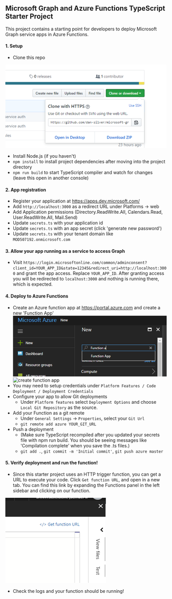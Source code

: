 ## Microsoft Graph and Azure Functions TypeScript Starter Project
This project contains a starting point for developers to deploy Microsoft Graph service apps in Azure Functions.

#### 1. Setup
* Clone this repo

![git clone link](screenshots/clone-link.PNG)
* Install Node.js (if you haven't)
* ```npm install``` to install project dependencies after moving into the project directory
* ``` npm run build ``` to start TypeScript compiler and watch for changes (leave this open in another console)

#### 2. App registration

* Register your application at https://apps.dev.microsoft.com/
* Add `http://localhost:3000` as a redirect URL under Platforms -> web
* Add Application permissions (Directory.ReadWrite.All, Calendars.Read, User.ReadWrite.All, Mail.Send)
* Update `secrets.ts` with your application id
* Update `secrets.ts` with an app secret (click 'generate new password')
* Update `secrets.ts` with your tenant domain like `MOD507192.onmicrosoft.com`

#### 3. Allow your app running as a service to access Graph

* Visit `https://login.microsoftonline.com/common/adminconsent?client_id=YOUR_APP_ID&state=12345&redirect_uri=http://localhost:3000` and grant the app access. Replace `YOUR_APP_ID`. After granting access you will be redirected to `localhost:3000` and nothing is running there, which is expected.

#### 4. Deploy to Azure Functions

* Create an Azure function app at https://portal.azure.com and create a new 'Function App'
![create function app by searching](https://github.com/dan-silver/microsoft-graph-azure-functions-starter/raw/master/screenshots/azure-function-search.png)
![create function app](screenshots/create-function-app.png)
* You may need to setup credentials under `Platform Features / Code Deployment / Deployment Credentials`
* Configure your app to allow Git deployments
   * Under `Platform features` select `Deployment Options` and choose `Local Git Repository` as the source.
* Add your Function as a git remote
   * Under `General Settings` -> `Properties`, select your `Git Url`
   * `git remote add azure YOUR_GIT_URL`
* Push a deployment
  * (Make sure TypeScript recompiled after you updated your secrets file with npm run build. You should be seeing messages like 'Compilation complete' when you save the .ts files.)
  * `git add .`, `git commit -m 'Initial commit'`, `git push azure master` 

#### 5. Verify deployment and run the function!
* Since this starter project uses an HTTP trigger function, you can get a URL to execute your code. Click `Get function URL`, and open in a new tab. You can find this link by expanding the Functions panel in the left sidebar and clicking on our function.

![get function url button](screenshots/get-function-url.png)

* Check the logs and your function should be running!
